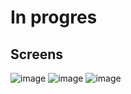 # In progres

## Screens
![image](https://github.com/user-attachments/assets/d900ef9b-7bdc-4eb4-87a3-96631a76beb5)
![image](https://github.com/user-attachments/assets/c06cd3b7-8d0e-4568-b3c0-e358358c5bfb)
![image](https://github.com/user-attachments/assets/baab3f2f-17bf-4b0e-ba8b-70a011182b16)


